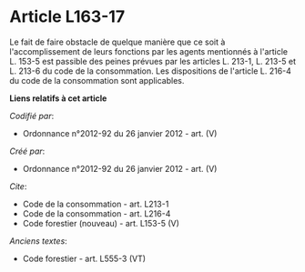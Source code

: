 # Article L163-17

Le fait de faire obstacle de quelque manière que ce soit à l'accomplissement de leurs fonctions par les agents mentionnés à
l'article L. 153-5 est passible des peines prévues par les articles L. 213-1, L. 213-5 et L. 213-6 du code de la
consommation. Les dispositions de l'article L. 216-4 du code de la consommation sont applicables.

**Liens relatifs à cet article**

_Codifié par_:

  - Ordonnance n°2012-92 du 26 janvier 2012 - art. (V)

_Créé par_:

  - Ordonnance n°2012-92 du 26 janvier 2012 - art. (V)

_Cite_:

  - Code de la consommation - art. L213-1
  - Code de la consommation - art. L216-4
  - Code forestier (nouveau) - art. L153-5 (V)

_Anciens textes_:

  - Code forestier - art. L555-3 (VT)
